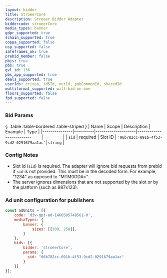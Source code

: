 ```yaml
---
layout: bidder
title: StroeerCore
description: Stroeer Bidder Adapter
biddercode: stroeerCore
media_types: banner
gdpr_supported: true
schain_supported: true
coppa_supported: false
usp_supported: false
safeframes_ok: true
prebid_member: false
pbjs: true
pbs: true
gvl_id: 136
pbs_app_supported: true
deals_supported: true
userIds: criteo, id5Id, netId, pubCommonId, sharedId
multiformat_supported: will-bid-on-one
floors_supported: false
fpd_supported: false
---
```


### Bid Params

{: .table .table-bordered .table-striped }
| Name          | Scope    | Description        | Example                      | Type     |
|---------------|----------|--------------------|------------------------------|----------|
| `sid`         | required | Slot ID            | `'06b782cc-091b-4f53-9cd2-0291679aa1ac'`| `string` |

### Config Notes

* Slot id (`sid`) is required. The adapter will ignore bid requests from prebid if `sid` is not provided. This must be in the decoded form. For example, "1234" as opposed to "MTM0ODA=". 
* The server ignores dimensions that are not supported by the slot or by the platform (such as 987x123).

### Ad unit configuration for publishers

```javascript
const adUnits = [{ 
    code: 'div-gpt-ad-1460505748561-0',
    mediaTypes: {
        banner: {
            sizes: [[300, 250]],
        }
    },
    bids: [{
        bidder: 'stroeerCore',
        params: {
          sid: "06b782cc-091b-4f53-9cd2-0291679aa1ac"
        }    
    }]
}];
```
